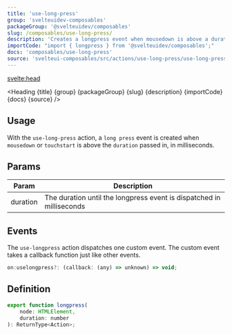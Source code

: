 ```yaml
---
title: 'use-long-press'
group: 'svelteuidev-composables'
packageGroup: '@svelteuidev/composables'
slug: /composables/use-long-press/
description: 'Creates a longpress event when mousedown is above a duration in milliseconds'
importCode: "import { longpress } from '@svelteuidev/composables';"
docs: 'composables/use-long-press'
source: 'svelteui-composables/src/actions/use-long-press/use-long-press.ts'
---
```


<script>
    import { Demo, ComposableDemos } from '@svelteuidev/demos';
	import { Heading } from "$lib/components";
  	import { base } from '$app/paths';
</script>

<svelte:head>
  <title>{title} - SvelteUI</title>
</svelte:head>

<Heading {title} {group} {packageGroup} {slug} {description} {importCode} {docs} {source} />

## Usage

With the `use-long-press` action, a `long press` event is created when `mousedown` or `touchstart` is above the `duration` passed in, in milliseconds.

<Demo demo={ComposableDemos.useLongPressDemo.usage} />

## Params

| Param    | Description                                                          |
| -------- | -------------------------------------------------------------------- |
| duration | The duration until the longpress event is dispatched in milliseconds |

## Events

The `use-longpress` action dispatches one custom event. The custom event takes a callback function just like other events.

```js
on:uselongpress?: (callback: (any) => unknown) => void;
```

## Definition

```js
export function longpress(
	node: HTMLElement,
	duration: number
): ReturnType<Action>;
```
